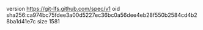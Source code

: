 version https://git-lfs.github.com/spec/v1
oid sha256:ca974bc75fdee3a00d5227ec36bc0a56dee4eb28f550b2584cd4b28ba1d41e7c
size 1581
